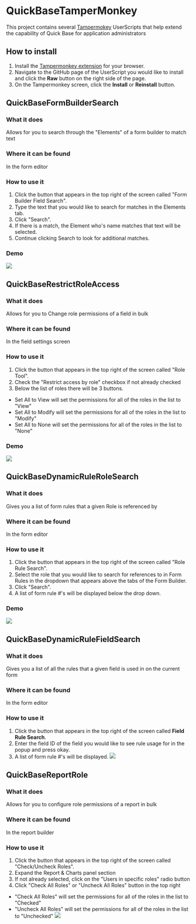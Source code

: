 # QuickBaseTamperMonkey
This project contains several [Tampermokey](http://www.tampermonkey.net/) UserScripts that help extend the capability of Quick Base for application administrators
## How to install
1. Install the [Tampermonkey extension](https://www.tampermonkey.net/?ext=dhdg&browser=chrome) for your browser.
2. Navigate to the GitHub page of the UserScript you would like to install and click the **Raw** button on the right side of the page.
3. On the Tampermonkey screen, click the **Install** or **Reinstall** button.
## QuickBaseFormBuilderSearch
### What it does
Allows for you to search through the "Elements" of a form builder to match text
### Where it can be found
In the form editor
### How to use it
1. Click the button that appears in the top right of the screen called "Form Builder Field Search".
2. Type the text that you would like to search for matches in the Elements tab.
3. Click "Search".
4. If there is a match, the Element who's name matches that text will be selected.
5. Continue clicking Search to look for additional matches.
### Demo
![](Demo/FormBuilderSearch.gif)
## QuickBaseRestrictRoleAccess
### What it does
Allows for you to Change role permissions of a field in bulk
### Where it can be found
In the field settings screen
### How to use it
1. Click the button that appears in the top right of the screen called "Role Tool".
2. Check the "Restrict access by role" checkbox if not already checked
3. Below the list of roles there will be 3 buttons.
* Set All to View will set the permissions for all of the roles in the list to "View"
* Set All to Modify will set the permissions for all of the roles in the list to "Modify"
* Set All to None will set the permissions for all of the roles in the list to "None"
### Demo
![](Demo/RestrictRoleAccess.gif)
## QuickBaseDynamicRuleRoleSearch
### What it does
Gives you a list of form rules that a given Role is referenced by
### Where it can be found
In the form editor
### How to use it
1. Click the button that appears in the top right of the screen called "Role Rule Search".
2. Select the role that you would like to search for references to in Form Rules in the dropdown that appears above the tabs of the Form Builder.
3. Click "Search".
4. A list of form rule #'s will be displayed below the drop down.
### Demo
![](Demo/DynamicRuleRoleSearch.gif)
## QuickBaseDynamicRuleFieldSearch
### What it does
Gives you a list of all the rules that a given field is used in on the current form
### Where it can be found
In the form editor
### How to use it
1. Click the button that appears in the top right of the screen called **Field Rule Search**.
2. Enter the field ID of the field you would like to see rule usage for in the popup and press okay.
3. A list of form rule #'s will be displayed.
![](Demo/DynamicRuleFieldSearch.gif)
## QuickBaseReportRole
### What it does
Allows for you to configure role permissions of a report in bulk
### Where it can be found
In the report builder
### How to use it
1. Click the button that appears in the top right of the screen called "Check/Uncheck Roles".
2. Expand the Report & Charts panel section
3. If not already selected, click on the "Users in specific roles" radio button
4. Click "Check All Roles" or "Uncheck All Roles" button in the top right
* "Check All Roles" will set the permissions for all of the roles in the list to "Checked"
* "Uncheck All Roles" will set the permissions for all of the roles in the list to "Unchecked"
![](Demo/ReportRole.gif)
